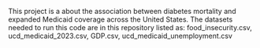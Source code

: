 This project is a about the association between diabetes mortality and expanded Medicaid coverage across the United States. 
The datasets needed to run this code are in this repository listed as: food_insecurity.csv, ucd_medicaid_2023.csv, GDP.csv, ucd_medicaid_unemployment.csv
